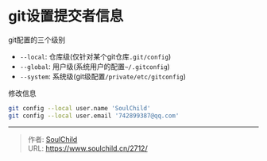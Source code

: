 # git设置提交者信息

<!--more-->
git配置的三个级别
- `--local`: 仓库级(仅针对某个git仓库`.git/config`)
- `--global`: 用户级(系统用户的配置`~/.gitconfig`)
- `--system`: 系统级(git级配置`/private/etc/gitconfig`)


修改信息
```bash
git config --local user.name 'SoulChild'
git config --local user.email '742899387@qq.com'
```


---

> 作者: [SoulChild](https://www.soulchild.cn)  
> URL: https://www.soulchild.cn/2712/  

